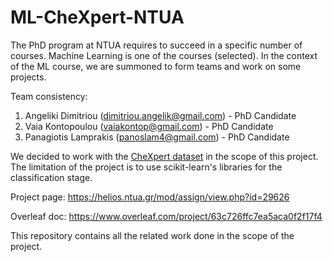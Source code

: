 # ML-CheXpert-NTUA

The PhD program at NTUA requires to succeed in a specific number of courses. Machine Learning is one of the courses (selected).
In the context of the ML course, we are summoned to form teams and work on some projects. 

Team consistency:
1. Angeliki Dimitriou (dimitriou.angelik@gmail.com) - PhD Candidate
2. Vaia Kontopoulou (vaiakontop@gmail.com) - PhD Candidate
3. Panagiotis Lamprakis (panoslam4@gmail.com) - PhD Candidate

We decided to work with the [CheXpert dataset](https://stanfordmlgroup.github.io/competitions/chexpert/) in the scope of this project. The limitation of the project is to use scikit-learn's libraries for the classification stage.

Project page: https://helios.ntua.gr/mod/assign/view.php?id=29626

Overleaf doc: https://www.overleaf.com/project/63c726ffc7ea5aca0f2f17f4

This repository contains all the related work done in the scope of the project.
